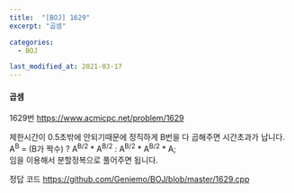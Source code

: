```yaml
---
title:  "[BOJ] 1629"
excerpt: "곱셈"

categories:
  - BOJ

last_modified_at: 2021-03-17
---
```


#### 곱셈

1629번 <https://www.acmicpc.net/problem/1629>

제한시간이 0.5초밖에 안되기때문에 정직하게 B번을 다 곱해주면 시간초과가 납니다.<br>
A<sup>B</sup> = (B가 짝수) ? A<sup>B/2</sup> * A<sup>B/2</sup> : A<sup>B/2</sup> * A<sup>B/2</sup> * A;<br>
임을 이용해서 분할정복으로 풀어주면 됩니다.

정답 코드 <https://github.com/Geniemo/BOJ/blob/master/1629.cpp>